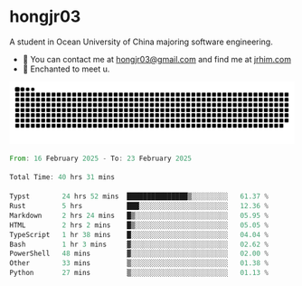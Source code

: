 # hongjr03

A student in Ocean University of China majoring software engineering.

- 📧 You can contact me at hongjr03@gmail.com and find me at [jrhim.com](https://jrhim.com/)
- 💜 Enchanted to meet u.

![snake_animation](https://raw.githubusercontent.com/hongjr03/hongjr03/output/github-contribution-grid-snake.svg)

<!--START_SECTION:waka-->

```rust
From: 16 February 2025 - To: 23 February 2025

Total Time: 40 hrs 31 mins

Typst        24 hrs 52 mins  ███████████████▒░░░░░░░░░   61.37 %
Rust         5 hrs           ███░░░░░░░░░░░░░░░░░░░░░░   12.36 %
Markdown     2 hrs 24 mins   █▒░░░░░░░░░░░░░░░░░░░░░░░   05.95 %
HTML         2 hrs 2 mins    █▒░░░░░░░░░░░░░░░░░░░░░░░   05.05 %
TypeScript   1 hr 38 mins    █░░░░░░░░░░░░░░░░░░░░░░░░   04.04 %
Bash         1 hr 3 mins     ▓░░░░░░░░░░░░░░░░░░░░░░░░   02.62 %
PowerShell   48 mins         ▓░░░░░░░░░░░░░░░░░░░░░░░░   02.00 %
Other        33 mins         ▒░░░░░░░░░░░░░░░░░░░░░░░░   01.38 %
Python       27 mins         ▒░░░░░░░░░░░░░░░░░░░░░░░░   01.13 %
```

<!--END_SECTION:waka-->
